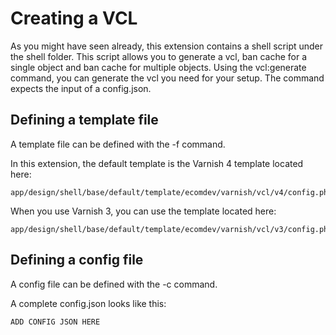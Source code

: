 # Creating a VCL
As you might have seen already, this extension contains a shell script under the shell folder.
This script allows you to generate a vcl, ban cache for a single object and ban cache for multiple objects.
Using the vcl:generate command, you can generate the vcl you need for your setup.
The command expects the input of a config.json.

## Defining a template file
A template file can be defined with the -f command.

In this extension, the default template is the Varnish 4 template located here:
```
app/design/shell/base/default/template/ecomdev/varnish/vcl/v4/config.phtml
```

When you use Varnish 3, you can use the template located here:
```
app/design/shell/base/default/template/ecomdev/varnish/vcl/v3/config.phtml
```

## Defining a config file
A config file can be defined with the -c command.

A complete config.json looks like this:
```
ADD CONFIG JSON HERE
```